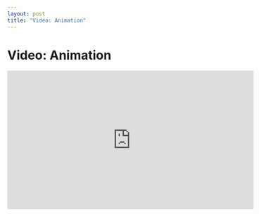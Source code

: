 ```yaml
---
layout: post
title: "Video: Animation"
---
```


# Video: Animation

<div style="text-align: center">
<iframe width="560" height="315" src="https://www.youtube.com/embed/J62FLPNVkok?rel=0&amp;showinfo=0" frameborder="0" allowfullscreen></iframe>
</div>

